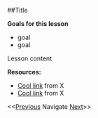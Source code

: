 
##Title

**Goals for this lesson**

* goal
* goal

Lesson content


**Resources:**

* [Cool link]() from X
* [Cool link]() from X

<<[Previous]()  Navigate [Next]()>>
